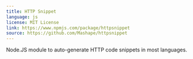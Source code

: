 ```yaml
---
title: HTTP Snippet
language: js
license: MIT License
link: https://www.npmjs.com/package/httpsnippet
source: https://github.com/Mashape/httpsnippet
---
```


Node.JS module to auto-generate HTTP code snippets in most languages.
